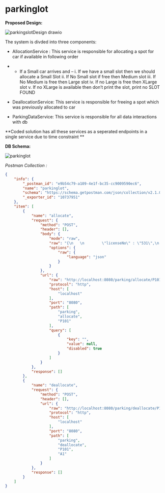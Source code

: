 # parkinglot

**Proposed Design:**

![parkingslotDesign drawio](https://user-images.githubusercontent.com/36749276/212159009-636d06bb-7b4b-457a-aed6-ab84d670b88c.png)

The system is divded into three components:

* AllocationService : This service is responsible for allocating a spot for car if available in following order
* - If a Small car arrives and –
i. If we have a small slot then we should allocate a Small Slot
ii. If No Small slot if free then Medium slot
iii. If No Medium is free then Large slot
iv. If no Large is free then XLarge slot
v. If no XLarge is available then don’t print the slot, print no SLOT FOUND

* DeallocationService: This service is responsible for freeing a spot which was previously allocated to car
* ParkingDataService: This service is responsible for all data interactions with db

**Coded solution has all these services as a seperated endpoints in a single service due to time constraint **

**DB Schema:**

![parkinglot](https://user-images.githubusercontent.com/36749276/212156782-69c5fc92-f053-4a2b-a358-c3ac8cec837e.png)

*Postman Collection :*

```json
{
	"info": {
		"_postman_id": "e9b54c79-a109-4e1f-bc35-cc9009590ec6",
		"name": "parkinglot",
		"schema": "https://schema.getpostman.com/json/collection/v2.1.0/collection.json",
		"_exporter_id": "10737951"
	},
	"item": [
		{
			"name": "allocate",
			"request": {
				"method": "POST",
				"header": [],
				"body": {
					"mode": "raw",
					"raw": "{\n   \n        \"licenseNo\" : \"531\",\n        \"size\":\"S\"\n    \n}",
					"options": {
						"raw": {
							"language": "json"
						}
					}
				},
				"url": {
					"raw": "http://localhost:8080/parking/allocate/P101",
					"protocol": "http",
					"host": [
						"localhost"
					],
					"port": "8080",
					"path": [
						"parking",
						"allocate",
						"P101"
					],
					"query": [
						{
							"key": "",
							"value": null,
							"disabled": true
						}
					]
				}
			},
			"response": []
		},
		{
			"name": "deallocate",
			"request": {
				"method": "POST",
				"header": [],
				"url": {
					"raw": "http://localhost:8080/parking/deallocate/P101/A1",
					"protocol": "http",
					"host": [
						"localhost"
					],
					"port": "8080",
					"path": [
						"parking",
						"deallocate",
						"P101",
						"A1"
					]
				}
			},
			"response": []
		}
	]
}
```
